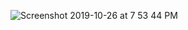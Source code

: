 ![Screenshot 2019-10-26 at 7 53 44 PM](https://user-images.githubusercontent.com/32268113/96717393-fe3ea180-13c3-11eb-88c2-d2788705e591.png)
